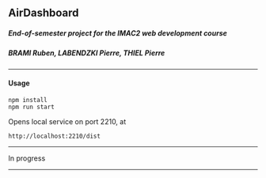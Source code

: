 
## AirDashboard
##### End-of-semester project for the IMAC2 web development course
##### BRAMI Ruben, LABENDZKI Pierre, THIEL Pierre
---

#### Usage
	npm install
	npm run start

Opens local service on port 2210, at 
	
	http://localhost:2210/dist

---

In progress

---